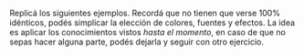 Replicá los siguientes ejemplos. Recordá que no tienen que verse 100% idénticos, podés simplicar la elección de colores, fuentes y efectos. La idea es aplicar los conocimientos vistos _hasta el momento_, en caso de que no sepas hacer alguna parte, podés dejarla y seguir con otro ejercicio. 
